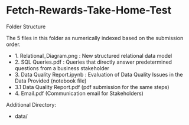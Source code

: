 # Fetch-Rewards-Take-Home-Test

Folder Structure

The 5 files in this folder as numerically indexed based on the submission order.

  

*   1\. Relational\_Diagram.png : New structured relational data model
*   2\. SQL Queries.pdf : Queries that directly answer predetermined questions from a business stakeholder
*   3\. Data Quality Report.ipynb : Evaluation of Data Quality Issues in the Data Provided (notebook file)
*   3.1 Data Quality Report.pdf (pdf submission for the same steps)
*   4\. Email.pdf (Communication email for Stakeholders)

  

Additional Directory:

*   data/
